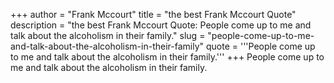 +++
author = "Frank Mccourt"
title = "the best Frank Mccourt Quote"
description = "the best Frank Mccourt Quote: People come up to me and talk about the alcoholism in their family."
slug = "people-come-up-to-me-and-talk-about-the-alcoholism-in-their-family"
quote = '''People come up to me and talk about the alcoholism in their family.'''
+++
People come up to me and talk about the alcoholism in their family.
